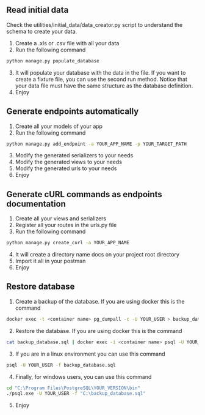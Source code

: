 ## Read initial data
Check the utilities/initial_data/data_creator.py script to understand the schema to create your data.

1. Create a .xls or .csv file with all your data
2. Run the following command
```python
python manage.py populate_database
```
3. It will populate your database with the data in the file. If you want to create a fixture file, you can use the second run method. Notice that your data file must have the same structure as the database definition.
4. Enjoy

## Generate endpoints automatically
1. Create all your models of your app
2. Run the following command
```bash
python manage.py add_endpoint -a YOUR_APP_NAME -p YOUR_TARGET_PATH
```
3. Modify the generated serializers to your needs
4. Modify the generated views to your needs
5. Modify the generated urls to your needs
6. Enjoy

## Generate cURL commands as endpoints documentation
1. Create all your views and serializers
2. Register all your routes in the urls.py file
3. Run the following command
```bash
python manage.py create_curl -a YOUR_APP_NAME
```
4. It will create a directory name docs on your project root directory
5. Import it all in your postman
6. Enjoy

## Restore database
1. Create a backup of the database. If you are using docker this is the command
```bash
docker exec -t <container name> pg_dumpall -c -U YOUR_USER > backup_database.sql
```
2. Restore the database. If you are using docker this is the command
```bash
cat backup_database.sql | docker exec -i <container name> psql -U YOUR_USER
```
3. If you are in a linux environment you can use this command
```bash
psql -U YOUR_USER -f backup_database.sql
```
4. Finally, for windows users, you can use this command
```bash
cd "C:\Program Files\PostgreSQL\YOUR_VERSION\bin"
./psql.exe -U YOUR_USER -f "C:\backup_database.sql"
```
5. Enjoy